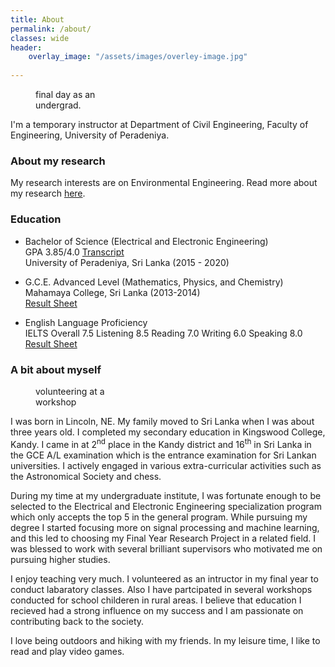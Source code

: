 ```yaml
---
title: About
permalink: /about/
classes: wide
header:
    overlay_image: "/assets/images/overley-image.jpg"
    
---
```



<figure style="width: 25%" class="align-right">
  <img src="{{ site.url }}{{ site.baseurl }}/assets/images/finalday.jpg" alt="">
  <figcaption>  final day as an undergrad.</figcaption>
</figure> 
I'm a temporary instructor at Department of Civil Engineering, Faculty of Engineering, University of Peradeniya.

### About my research

My research interests are on Environmental Engineering. Read more about my research [here](/research/).

### Education

-   Bachelor of Science (Electrical and Electronic Engineering) <br />
	GPA 3.85/4.0  [Transcript](/assets/docs/Transcript.pdf) <br />
    University of Peradeniya, Sri Lanka (2015 - 2020)
	
-	G.C.E. Advanced Level (Mathematics, Physics, and Chemistry)	<br />
	Mahamaya College, Sri Lanka (2013-2014) <br />
	[Result Sheet](/assets/docs/AL.pdf)

-	English Language Proficiency <br />
	IELTS Overall  7.5 Listening  8.5 Reading  7.0 Writing  6.0 Speaking  8.0 <br />
	[Result Sheet](/assets/docs/ielts.pdf)
	

### A bit about myself 

<figure style="width: 25%" class="align-right">
  <img src="{{ site.url }}{{ site.baseurl }}/assets/images/seminar.jpg" alt="">
  <figcaption>volunteering at a workshop</figcaption>
</figure> 

I was born in Lincoln, NE. My family moved to Sri Lanka when I was about three years old. I completed my secondary education in Kingswood College, Kandy. I came in at 2<sup>nd</sup> place in the Kandy district and 16<sup>th</sup> in Sri Lanka in the GCE A/L examination which is the entrance examination for Sri Lankan universities. I actively engaged in various extra-curricular activities such as the Astronomical Society and chess.

During my time at my undergraduate institute, I was fortunate enough to be selected to the Electrical and Electronic Engineering specialization program which only accepts the top 5 in the general program. While pursuing my degree I started focusing more on signal processing and machine learning, and this led to choosing my Final Year Research Project in a related field. I was blessed to work with several brilliant supervisors who motivated me on pursuing higher studies.

I enjoy teaching very much. I volunteered as an intructor in my final year to conduct labaratory classes. Also I have partcipated in several workshops conducted for school childeren in rural areas. I believe that education I recieved had a strong influence on my success and I am passionate on contributing back to the society.   

I love being outdoors and hiking with my friends. In my leisure time, I like to read and play video games.
